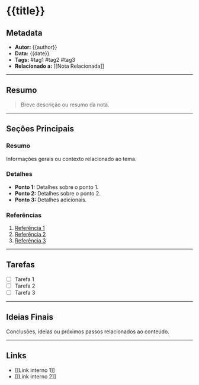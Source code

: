# {{title}}

## Metadata
- **Autor:** {{author}}
- **Data:** {{date}}
- **Tags:** #tag1 #tag2 #tag3
- **Relacionado a:** [[Nota Relacionada]]

---

## Resumo
> Breve descrição ou resumo da nota.

---

## Seções Principais

### Resumo
Informações gerais ou contexto relacionado ao tema.

### Detalhes
- **Ponto 1:** Detalhes sobre o ponto 1.
- **Ponto 2:** Detalhes sobre o ponto 2.
- **Ponto 3:** Detalhes adicionais.

### Referências
1. [Referência 1](#)
2. [Referência 2](#)
3. [Referência 3](#)

---

## Tarefas
- [ ] Tarefa 1
- [ ] Tarefa 2
- [ ] Tarefa 3

---

## Ideias Finais
Conclusões, ideias ou próximos passos relacionados ao conteúdo.

---

## Links
- [[Link interno 1]]
- [[Link interno 2]]
